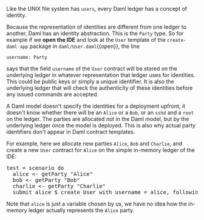 Like the UNIX file system has `users`, every Daml ledger has a concept of identity.

Because the representation of identities are different from one ledger to another, Daml has an
identity abstraction. This is the `Party` type. So for example if we **open the IDE** and look at
the `User` template of the `create-daml-app` package in `daml/User.daml`{{open}}, the line

```
username: Party
```

says that the field `username` of the `User` contract will be stored on the underlying ledger in
whatever representation that ledger uses for identities. This could be public keys or simply a
unique identifier. It is also the underlying ledger that will check the authenticity of these
identities before any issued commands are accepted.

A Daml model doesn't specify the identities for a deployment upfront, it doesn't know whether there
will be an `Alice` or a `Bob`, or an `sshd` and a `root` on the ledger. The parties are allocated
not in the Daml model, but by the underlying ledger once the model is deployed. This is also why
actual party identifiers don't appear in Daml contract templates.

For example, here we allocate new parties `Alice`, `Bob` and `Charlie`, and create a new `User`
contract for `Alice` on the simple in-memory ledger of the IDE:

<pre class="file" data-filename="daml/User.daml" data-target="append">
test = scenario do
  alice <- getParty "Alice"
  bob <- getParty "Bob"
  charlie <- getParty "Charlie"
  submit alice $ create User with username = alice, following = []
</pre>

Note that `alice` is just a variable chosen by us, we have no idea how the in-memory ledger
actually represents the `Alice` party.
